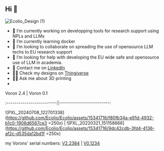 ## Hi  👋
![Ecolio_Design (1)](https://github.com/Ecolio/Ecolio/assets/15341716/ce3b45a1-daac-415c-b81b-cd7d77aed5d8)


- 🔭 I’m currently working on developping tools for research support using NPLs and LLMs
- 🌱 I’m currently learning docker
- 👯 I’m looking to collaborate on spreading the use of opensource LLM techs to EU research support
- 🤔 I’m looking for help with developing the EU wide safe and opensource use of LLM in academia.
- 💬 Contact me on [LinkedIn](https://www.linkedin.com/in/lioneljouvet/)
- 👨‍🔬 Check my designs on [Thingiverse](https://www.thingiverse.com/ecolio314/designs)
- 👨‍🔬 Ask me about 3D printing
- 
Voron 2.4             |  Voron 0.1

:-------------------------:|:-------------------------:

![PXL_20240708_122701338](https://github.com/Ecolio/Ecolio/assets/15341716/f80fb34a-e91d-4932-b1c0-1908d6567ce3 =250x) | ![PXL_20220321_151158666](https://github.com/Ecolio/Ecolio/assets/15341716/9dc42cdb-3fd4-4136-af2c-d535da12bd1f =250x)

my Vorons' serial numbers: [V2.2384](https://www.reddit.com/r/voroncorexy/comments/qqr41u/serial_request_for_two_voron_v24_350mm_discord/?utm_source=share&utm_medium=web3x&utm_name=web3xcss&utm_term=1&utm_content=share_button) | [V0.1234](https://www.reddit.com/r/voroncorexy/comments/rtkb89/serial_request_voron_01_ecolio6511/?utm_source=share&utm_medium=web3x&utm_name=web3xcss&utm_term=1&utm_content=share_button)
